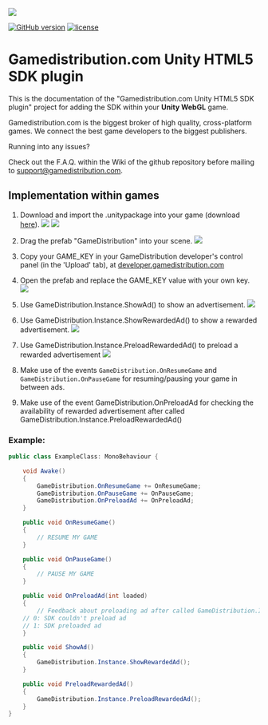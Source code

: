 ![](https://static.gamedistribution.com/wiki/TiysCcT.png)

[![GitHub version](https://img.shields.io/badge/version-1.0.0-green.svg)](https://github.com/GameDistribution/gd-sdk-unity/)
[![license](https://img.shields.io/github/license/mashape/apistatus.svg)](https://github.com/GameDistribution/gd-sdk-unity/blob/master/LICENSE)

# Gamedistribution.com Unity HTML5 SDK plugin

This is the documentation of the "Gamedistribution.com Unity HTML5 SDK plugin" project for adding the SDK within your <strong>Unity WebGL</strong> game.

Gamedistribution.com is the biggest broker of high quality, cross-platform games. We connect the best game developers to the biggest publishers.

Running into any issues?

Check out the F.A.Q. within the Wiki of the github repository before mailing to support@gamedistribution.com.

## Implementation within games

1.  Download and import the .unitypackage into your game (download [here](https://github.com/GameDistribution/gd-sdk-unity/raw/master/GameDistribution_Unity.unitypackage)).
    ![](https://static.gamedistribution.com/wiki/gd-html5-sdk-unity-plugin/1.png)
    ![](https://static.gamedistribution.com/wiki/gd-html5-sdk-unity-plugin/2.png)

1.  Drag the prefab "GameDistribution" into your scene.
    ![](https://static.gamedistribution.com/wiki/gd-html5-sdk-unity-plugin/3.png)

1.  Copy your GAME_KEY in your GameDistribution developer's control panel (in the 'Upload' tab), at <a href="https://developer.gamedistribution.com" target="_blank">developer.gamedistribution.com</a>

1.  Open the prefab and replace the GAME_KEY value with your own key.
    ![](https://static.gamedistribution.com/wiki/gd-html5-sdk-unity-plugin/4.png)

1.  Use GameDistribution.Instance.ShowAd() to show an advertisement.
    ![](https://static.gamedistribution.com/wiki/gd-html5-sdk-unity-plugin/5.png)

1.  Use GameDistribution.Instance.ShowRewardedAd() to show a rewarded advertisement.
    ![](https://static.gamedistribution.com/wiki/gd-html5-sdk-unity-plugin/6.png)

1.  Use GameDistribution.Instance.PreloadRewardedAd() to preload a rewarded advertisement
    ![](https://static.gamedistribution.com/wiki/gd-html5-sdk-unity-plugin/7.png)

1.  Make use of the events `GameDistribution.OnResumeGame` and `GameDistribution.OnPauseGame` for resuming/pausing your game in between ads.

1.  Make use of the event GameDistribution.OnPreloadAd for checking the availability of rewarded advertisement after called GameDistribution.Instance.PreloadRewardedAd()

### Example:

```csharp
public class ExampleClass: MonoBehaviour {

    void Awake()
    {
        GameDistribution.OnResumeGame += OnResumeGame;
        GameDistribution.OnPauseGame += OnPauseGame;
        GameDistribution.OnPreloadAd += OnPreloadAd;
    }

    public void OnResumeGame()
    {
        // RESUME MY GAME
    }

    public void OnPauseGame()
    {
        // PAUSE MY GAME
    }

    public void OnPreloadAd(int loaded)
    {
        // Feedback about preloading ad after called GameDistribution.Instance.PreloadAd
	// 0: SDK couldn't preload ad
	// 1: SDK preloaded ad
    }

    public void ShowAd()
    {
        GameDistribution.Instance.ShowRewardedAd();
    }

    public void PreloadRewardedAd()
    {
        GameDistribution.Instance.PreloadRewardedAd();
    }
}
```
